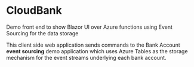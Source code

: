 # CloudBank
Demo front end to show Blazor UI over Azure functions using Event Sourcing for the data storage

This client side web application sends commands to the Bank Account **event sourcing** demo application which uses Azure Tables as the storage mechanism for the event streams underlying each bank account.
